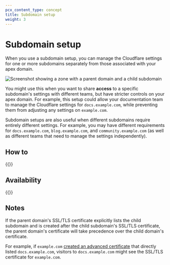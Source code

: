 ```yaml
---
pcx_content_type: concept
title: Subdomain setup
weight: 3
---
```


# Subdomain setup

When you use a subdomain setup, you can manage the Cloudflare settings for one or more subdomains separately from those associated with your apex domain.

![Screenshot showing a zone with a parent domain and a child subdomain](/images/dns/subdomain-zone.png)

You might use this when you want to share **access** to a specific subdomain's settings with different teams, but have stricter controls on your apex domain. For example, this setup could allow your documentation team to manage the Cloudflare settings for `docs.example.com`, while preventing them from adjusting any settings on `example.com`.

Subdomain setups are also useful when different subdomains require entirely different settings. For example, you may have different requirements for `docs.example.com`, `blog.example.com`, and `community.example.com` (as well as different teams that need to manage the settings independently).

## How to

{{<directory-listing>}}

## Availability

{{<feature-table id="dns.subdomain_setup">}}

## Notes

If the parent domain's SSL/TLS certificate explicitly lists the child subdomain and is created after the child subdomain's SSL/TLS certificate, the parent domain's certificate will take precedence over the child domain's certificate.

For example, if `example.com` [created an advanced certificate](/ssl/edge-certificates/advanced-certificate-manager/manage-certificates/) that directly listed `docs.example.com`, visitors to `docs.example.com` might see the SSL/TLS certificate for `example.com`.
